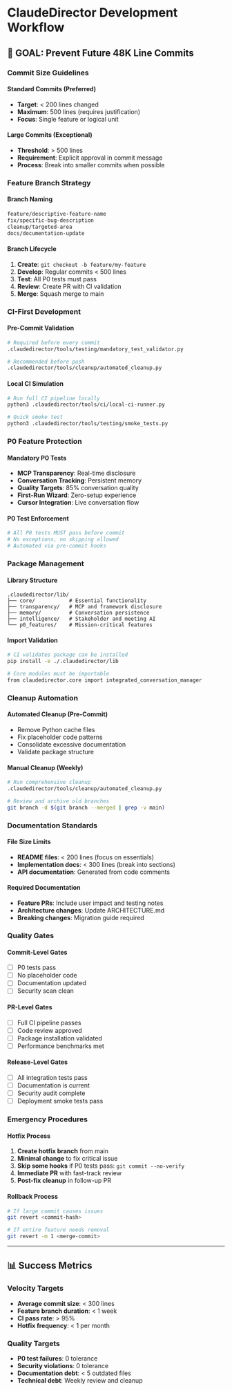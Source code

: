 # ClaudeDirector Development Workflow

## 🎯 **GOAL: Prevent Future 48K Line Commits**

### **Commit Size Guidelines**

#### **Standard Commits (Preferred)**
- **Target**: < 200 lines changed
- **Maximum**: 500 lines (requires justification)
- **Focus**: Single feature or logical unit

#### **Large Commits (Exceptional)**
- **Threshold**: > 500 lines
- **Requirement**: Explicit approval in commit message
- **Process**: Break into smaller commits when possible

### **Feature Branch Strategy**

#### **Branch Naming**
```bash
feature/descriptive-feature-name
fix/specific-bug-description
cleanup/targeted-area
docs/documentation-update
```

#### **Branch Lifecycle**
1. **Create**: `git checkout -b feature/my-feature`
2. **Develop**: Regular commits < 500 lines
3. **Test**: All P0 tests must pass
4. **Review**: Create PR with CI validation
5. **Merge**: Squash merge to main

### **CI-First Development**

#### **Pre-Commit Validation**
```bash
# Required before every commit
.claudedirector/tools/testing/mandatory_test_validator.py

# Recommended before push
.claudedirector/tools/cleanup/automated_cleanup.py
```

#### **Local CI Simulation**
```bash
# Run full CI pipeline locally
python3 .claudedirector/tools/ci/local-ci-runner.py

# Quick smoke test
python3 .claudedirector/tools/testing/smoke_tests.py
```

### **P0 Feature Protection**

#### **Mandatory P0 Tests**
- **MCP Transparency**: Real-time disclosure
- **Conversation Tracking**: Persistent memory
- **Quality Targets**: 85% conversation quality
- **First-Run Wizard**: Zero-setup experience
- **Cursor Integration**: Live conversation flow

#### **P0 Test Enforcement**
```bash
# All P0 tests MUST pass before commit
# No exceptions, no skipping allowed
# Automated via pre-commit hooks
```

### **Package Management**

#### **Library Structure**
```
.claudedirector/lib/
├── core/           # Essential functionality
├── transparency/   # MCP and framework disclosure
├── memory/         # Conversation persistence
├── intelligence/   # Stakeholder and meeting AI
└── p0_features/    # Mission-critical features
```

#### **Import Validation**
```bash
# CI validates package can be installed
pip install -e ./.claudedirector/lib

# Core modules must be importable
from claudedirector.core import integrated_conversation_manager
```

### **Cleanup Automation**

#### **Automated Cleanup (Pre-Commit)**
- Remove Python cache files
- Fix placeholder code patterns
- Consolidate excessive documentation
- Validate package structure

#### **Manual Cleanup (Weekly)**
```bash
# Run comprehensive cleanup
.claudedirector/tools/cleanup/automated_cleanup.py

# Review and archive old branches
git branch -d $(git branch --merged | grep -v main)
```

### **Documentation Standards**

#### **File Size Limits**
- **README files**: < 200 lines (focus on essentials)
- **Implementation docs**: < 300 lines (break into sections)
- **API documentation**: Generated from code comments

#### **Required Documentation**
- **Feature PRs**: Include user impact and testing notes
- **Architecture changes**: Update ARCHITECTURE.md
- **Breaking changes**: Migration guide required

### **Quality Gates**

#### **Commit-Level Gates**
- [ ] P0 tests pass
- [ ] No placeholder code
- [ ] Documentation updated
- [ ] Security scan clean

#### **PR-Level Gates**
- [ ] Full CI pipeline passes
- [ ] Code review approved
- [ ] Package installation validated
- [ ] Performance benchmarks met

#### **Release-Level Gates**
- [ ] All integration tests pass
- [ ] Documentation is current
- [ ] Security audit complete
- [ ] Deployment smoke tests pass

### **Emergency Procedures**

#### **Hotfix Process**
1. **Create hotfix branch** from main
2. **Minimal change** to fix critical issue
3. **Skip some hooks** if P0 tests pass: `git commit --no-verify`
4. **Immediate PR** with fast-track review
5. **Post-fix cleanup** in follow-up PR

#### **Rollback Process**
```bash
# If large commit causes issues
git revert <commit-hash>

# If entire feature needs removal
git revert -m 1 <merge-commit>
```

---

## **📊 Success Metrics**

### **Velocity Targets**
- **Average commit size**: < 300 lines
- **Feature branch duration**: < 1 week
- **CI pass rate**: > 95%
- **Hotfix frequency**: < 1 per month

### **Quality Targets**
- **P0 test failures**: 0 tolerance
- **Security violations**: 0 tolerance
- **Documentation debt**: < 5 outdated files
- **Technical debt**: Weekly review and cleanup
